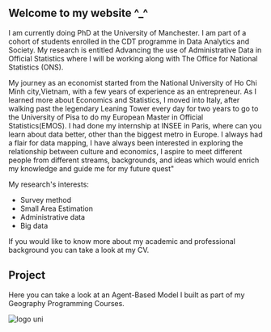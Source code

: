 ## Welcome to my website ^_^

I am currently doing PhD at the University of Manchester. I am part of a cohort of students enrolled in the CDT programme in Data Analytics and Society. My research is entitled Advancing the use of Administrative Data in Official Statistics where I will be working along with The Office for National Statistics (ONS).

My journey as an economist started from the National University of Ho Chi Minh city,Vietnam, with a few years of experience as an entrepreneur. As I learned more about Economics and Statistics, I moved into Italy, after walking past the legendary Leaning Tower every day for two years to go to the University of Pisa to do my European Master in Official Statistics(EMOS).
I had done my internship at INSEE in Paris, where can you learn about data better, other than the biggest metro in Europe. I always had a flair for data mapping, I have always been interested in exploring the relationship between culture and economics, I aspire to meet different people from different streams, backgrounds, and ideas which would enrich my knowledge and guide me for my future quest"

My research's interests:

- Survey method 
- Small Area Estimation 
- Administrative data 
- Big data

If you would like to know more about my academic and professional background you can take a look at my CV.

## Project
Here you can take a look at an Agent-Based Model I built as part of my Geography Programming Courses.

![logo uni](https://user-images.githubusercontent.com/55794712/68035681-05086c00-fcbc-11e9-8960-cac2016b77e2.jpeg)
